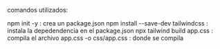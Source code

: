 comandos utilizados:

npm init -y : crea un package.json 
npm install --save-dev tailwindcss : instala la depedendencia en el package.json 
npx tailwind build app.css : compila el archivo app.css  -o css/app.css : donde se compila 